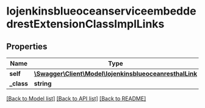 # IojenkinsblueoceanserviceembeddedrestExtensionClassImplLinks

## Properties
Name | Type | Description | Notes
------------ | ------------- | ------------- | -------------
**self** | [**\Swagger\Client\Model\IojenkinsblueoceanresthalLink**](IojenkinsblueoceanresthalLink.md) |  | [optional] 
**_class** | **string** |  | [optional] 

[[Back to Model list]](../README.md#documentation-for-models) [[Back to API list]](../README.md#documentation-for-api-endpoints) [[Back to README]](../README.md)



